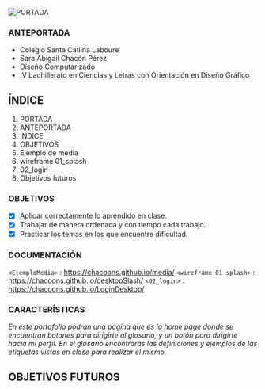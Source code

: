 ![PORTADA](https://github.com/Chacoons/Proyect/blob/main/PORTADA%20(1).png)


### ANTEPORTADA
* Colegio Santa Catlina Laboure
* Sara Abigail Chacón Pérez
* Diseño Computarizado
* IV bachillerato en Ciencias y Letras con Orientación en Diseño Gráfico

 ## ÍNDICE                             
1. PORTADA
2. ANTEPORTADA
3. ÍNDICE
4. OBJETIVOS
5. Ejemplo de media
6. wireframe 01_splash
7. 02_login
8. Objetivos futuros


### OBJETIVOS
- [x] Aplicar correctamente lo aprendido en clase.
- [x] Trabajar de manera ordenada y con tiempo cada trabajo.
- [x] Practicar los temas en los que encuentre dificultad.

 ### DOCUMENTACIÓN      
`<EjemploMedia>` : <https://chacoons.github.io/media/>
`<wireframe 01_splash>` : <https://chacoons.github.io/desktopSlash/>
`<02_login>` : <https://chacoons.github.io/LoginDesktop/>

### CARACTERÍSTICAS
_En este portafolio podran una página que es la home page donde se encuentran botones para dirigirte al glosario, y un botón para dirigirte hacia mi perfil. En el glosario encontrarás las definiciones y ejemplos de las etiquetas vistas en clase para realizar el mismo._

 ## OBJETIVOS FUTUROS
